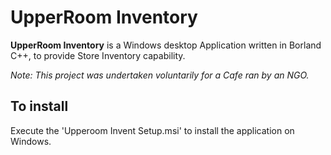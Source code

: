 # UpperRoom Inventory 

**UpperRoom Inventory** is a Windows desktop Application written in Borland C++, to provide Store Inventory capability.

*Note: This project was undertaken voluntarily for a Cafe ran by an NGO.*

## To install

Execute the 'Upperoom Invent Setup.msi' to install the application on Windows.

